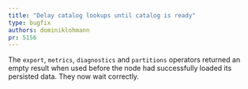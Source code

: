 ```yaml
---
title: "Delay catalog lookups until catalog is ready"
type: bugfix
authors: dominiklohmann
pr: 5156
---
```


The `export`, `metrics`, `diagnostics` and `partitions` operators returned an
empty result when used before the node had successfully loaded its persisted
data. They now wait correctly.
